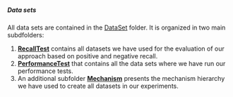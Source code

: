 ##### Data sets

All data sets are contained in the [DataSet](https://github.com/SESARLab/tsc-matching/tree/master/DataSet) folder. It is organized in two main subdfolders:

 1. **[RecallTest](https://github.com/SESARLab/tsc-matching/tree/master/DataSet/recalltest)** contains all datasets we have used for the evaluation of our approach based on positive and negative recall.
 2. **[PerformanceTest](https://github.com/SESARLab/tsc-matching/tree/master/DataSet/performanceTest)** that contains all the data sets where we have run our performance tests.
 3. An additional subfolder **[Mechanism](https://github.com/SESARLab/tsc-matching/tree/master/DataSet/mechanism)** presents the mechanism hierarchy we have used to create all datasets in our experiments.
